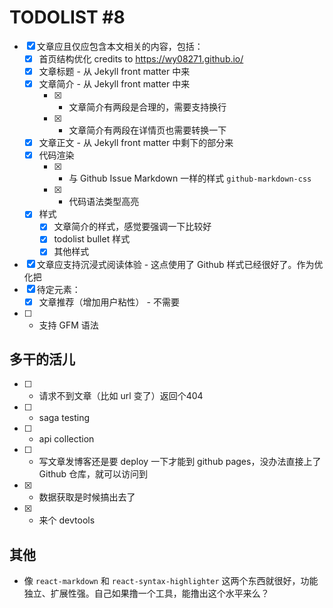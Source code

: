 # TODOLIST #8

* [x] 文章应且仅应包含本文相关的内容，包括：
  * [x] 首页结构优化 credits to https://wy08271.github.io/
  * [x] 文章标题 - 从 Jekyll front matter 中来
  * [x] 文章简介 - 从 Jekyll front matter 中来
    * [x] + 文章简介有两段是合理的，需要支持换行
    * [x] + 文章简介有两段在详情页也需要转换一下
  * [x] 文章正文 - 从 Jekyll front matter 中剩下的部分来
  * [x] 代码渲染 
    * [x] + 与 Github Issue Markdown 一样的样式 `github-markdown-css`
    * [x] + 代码语法类型高亮
  * [x] 样式
    * [x] 文章简介的样式，感觉要强调一下比较好
    * [x] todolist bullet 样式
    * [x] 其他样式
* [x] 文章应支持沉浸式阅读体验 - 这点使用了 Github 样式已经很好了。作为优化把
* [x] 待定元素：
  * [x] 文章推荐（增加用户粘性） - 不需要
* [ ] + 支持 GFM 语法


## 多干的活儿

* [ ] + 请求不到文章（比如 url 变了）返回个404
* [ ] + saga testing 
* [ ] + api collection
* [ ] + 写文章发博客还是要 deploy 一下才能到 github pages，没办法直接上了 Github 仓库，就可以访问到
* [x] + 数据获取是时候搞出去了
* [x] + 来个 devtools

## 其他

* 像 `react-markdown` 和 `react-syntax-highlighter` 这两个东西就很好，功能独立、扩展性强。自己如果撸一个工具，能撸出这个水平来么？
